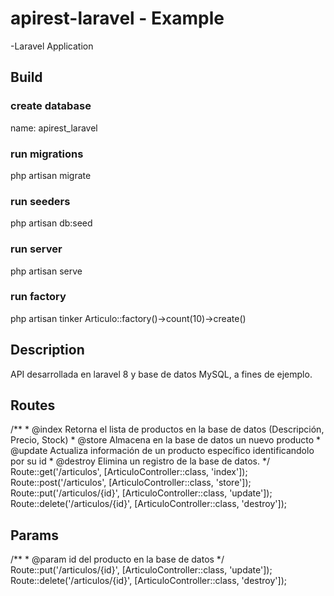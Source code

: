 # apirest-laravel - Example
-Laravel Application

## Build

### create database 
name: apirest_laravel

### run migrations
php artisan migrate

### run seeders
php artisan db:seed

### run server
php artisan serve

### run factory
php artisan tinker
Articulo::factory()->count(10)->create()

## Description
API desarrollada en laravel 8 y base de datos MySQL, a fines de ejemplo.

## Routes
/**
    * @index Retorna el lista de productos en la base de datos (Descripción, Precio, Stock)
    * @store Almacena en la base de datos un nuevo producto
    * @update Actualiza información de un producto específico identificandolo por su id
    * @destroy Elimina un registro de la base de datos.
*/
Route::get('/articulos', [ArticuloController::class, 'index']);
Route::post('/articulos', [ArticuloController::class, 'store']);
Route::put('/articulos/{id}', [ArticuloController::class, 'update']);
Route::delete('/articulos/{id}', [ArticuloController::class, 'destroy']);

## Params
/**
    * @param id del producto en la base de datos
*/
Route::put('/articulos/{id}', [ArticuloController::class, 'update']);
Route::delete('/articulos/{id}', [ArticuloController::class, 'destroy']);


